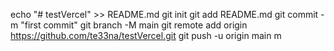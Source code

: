 echo "# testVercel" >> README.md
git init
git add README.md
git commit -m "first commit"
git branch -M main
git remote add origin https://github.com/te33na/testVercel.git
git push -u origin main
m
